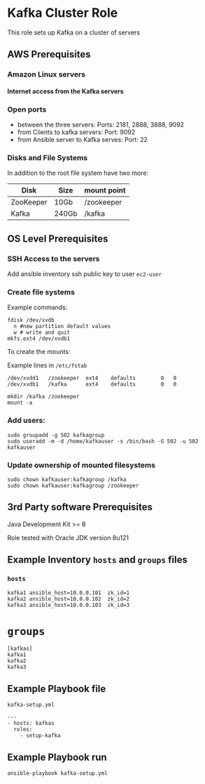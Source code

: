 Kafka Cluster Role 
=========

This role sets up Kafka on a cluster of servers 

AWS Prerequisites
------------

### Amazon Linux servers

#### Internet access from the Kafka servers

### Open ports 

* between the three servers: Ports: 2181, 2888, 3888, 9092
* from Clients to kafka servers: Port: 9092
* from Ansible server to Kafka serves: Port: 22

### Disks and File Systems

In addition to the root file system have two more:

| Disk | Size | mount point |
|---|---|---|
| ZooKeeper | 10Gb	| /zookeeper |
| Kafka | 240Gb | /kafka | 

OS Level Prerequisites
------------

### SSH Access to the servers

Add ansible inventory ssh public key to user `ec2-user`

### Create file systems

Example commands:

```
fdisk /dev/xvdb
  n #new partition default values
  w # write and quit
mkfs.ext4 /dev/xvdb1
```
To create the mounts:

Example lines in `/etc/fstab`

```
/dev/xvdd1   /zookeeper  ext4    defaults        0   0
/dev/xvdb1   /kafka      ext4    defaults        0   0
```

```
mkdir /kafka /zookeeper
mount -a
```

### Add users:

```
sudo groupadd -g 502 kafkagroup
sudo useradd -m -d /home/kafkauser -s /bin/bash -G 502 -u 502 kafkauser
```

### Update ownership of mounted filesystems

```
sudo chown kafkauser:kafkagroup /kafka
sudo chown kafkauser:kafkagroup /zookeeper
```

3rd Party software Prerequisites
------------

Java Development Kit >= 8

Role tested with Oracle JDK version 8u121

Example Inventory `hosts` and `groups` files
------------------

### `hosts`

```
kafka1 ansible_host=10.0.0.101  zk_id=1
kafka2 ansible_host=10.0.0.102  zk_id=2
kafka3 ansible_host=10.0.0.103  zk_id=3
```

# `groups`

```
[kafkas]
kafka1
kafka2
kafka3
```

Example Playbook file
------------------

`kafka-setup.yml`

```
---
- hosts: kafkas
  roles: 
    - setup-kafka 
```

Example Playbook run
------------------

```
ansible-playbook kafka-setup.yml
```